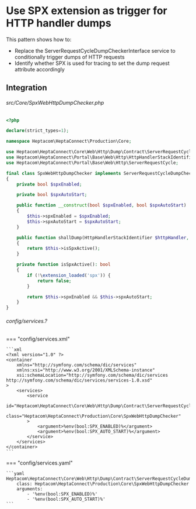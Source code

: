 # Use SPX extension as trigger for HTTP handler dumps

This pattern shows how to:

- Replace the ServerRequestCycleDumpCheckerInterface service to conditionally trigger dumps of HTTP requests
- Identify whether SPX is used for tracing to set the dump request attribute accordingly


## Integration

###### src/Core/SpxWebHttpDumpChecker.php

```php
<?php

declare(strict_types=1);

namespace Heptacom\HeptaConnect\Production\Core;

use Heptacom\HeptaConnect\Core\Web\Http\Dump\Contract\ServerRequestCycleDumpCheckerInterface
use Heptacom\HeptaConnect\Portal\Base\Web\Http\HttpHandlerStackIdentifier;
use Heptacom\HeptaConnect\Portal\Base\Web\Http\ServerRequestCycle;

final class SpxWebHttpDumpChecker implements ServerRequestCycleDumpCheckerInterface
{
    private bool $spxEnabled;

    private bool $spxAutoStart;

    public function __construct(bool $spxEnabled, bool $spxAutoStart)
    {
        $this->spxEnabled = $spxEnabled;
        $this->spxAutoStart = $spxAutoStart;
    }

    public function shallDump(HttpHandlerStackIdentifier $httpHandler, ServerRequestCycle $requestCycle): bool
    {
        return $this->isSpxActive();
    }

    private function isSpxActive(): bool
    {
        if (!\extension_loaded('spx')) {
            return false;
        }

        return $this->spxEnabled && $this->spxAutoStart;
    }
}
```


###### config/services.?

=== "config/services.xml"

    ```xml
    <?xml version="1.0" ?>
    <container
        xmlns="http://symfony.com/schema/dic/services"
        xmlns:xsi="http://www.w3.org/2001/XMLSchema-instance"
        xsi:schemaLocation="http://symfony.com/schema/dic/services http://symfony.com/schema/dic/services/services-1.0.xsd"
    >
        <services>
            <service
                id="Heptacom\HeptaConnect\Core\Web\Http\Dump\Contract\ServerRequestCycleDumpCheckerInterface"
                class="Heptacom\HeptaConnect\Production\Core\SpxWebHttpDumpChecker"
            >
                <argument>%env(bool:SPX_ENABLED)%</argument>
                <argument>%env(bool:SPX_AUTO_START)%</argument>
            </service>
        </services>
    </container>
    ```

=== "config/services.yaml"

    ```yaml
    Heptacom\HeptaConnect\Core\Web\Http\Dump\Contract\ServerRequestCycleDumpCheckerInterface:
        class: Heptacom\HeptaConnect\Production\Core\SpxWebHttpDumpChecker
        arguments:
            - '%env(bool:SPX_ENABLED)%'
            - '%env(bool:SPX_AUTO_START)%'
    ```
